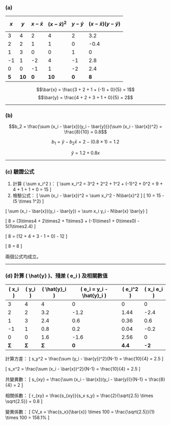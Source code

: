 
### **(a)**
| $$x$$ | $$y$$ | $$x - \bar{x}$$ | $$(x - \bar{x})^2$$ | $$y - \bar{y}$$ | $$(x - \bar{x})(y - \bar{y})$$ |
|---|---|---|---|---|---|
| 3  | 4  | 2   | 4   | 2  | 3.2 |
| 2  | 2  | 1   | 1   | 0 | -0.4 |
| 1  | 3  | 0   | 0   | 1  | 0 |
| -1 | 1  | -2  | 4   | -1 | 2.8 |
| 0  | 0  | -1  | 1   | -2 | 2.4 |
| **5** | **10** | **0** | **10** | **0** | **8** |


$$\bar{x} = \frac{3 + 2 + 1 + (-1) + 0}{5} = 1$$
$$\bar{y} = \frac{4 + 2 + 3 + 1 + 0}{5} = 2$$

---

### **(b)**


$$b_2 = \frac{\sum (x_i - \bar{x})(y_i - \bar{y})}{\sum (x_i - \bar{x})^2} = \frac{8}{10} = 0.8$$


$$b_1 = \bar{y} - b_2 \bar{x} = 2 - (0.8 \times 1) = 1.2$$


$$\hat{y} = 1.2 + 0.8x$$

---

### **(c) 驗證公式**

1. 計算 \( \sum x_i^2 \)：
   \[
   \sum x_i^2 = 3^2 + 2^2 + 1^2 + (-1)^2 + 0^2 = 9 + 4 + 1 + 1 + 0 = 15
   \]
2. 檢驗公式：
   \[
   \sum (x_i - \bar{x})^2 = \sum x_i^2 - N\bar{x}^2
   \]
   \[
   10 = 15 - (5 \times 1^2)
   \]

\[
\sum (x_i - \bar{x})(y_i - \bar{y}) = \sum x_i y_i - N\bar{x} \bar{y}
\]

\[
8 = (3\times4 + 2\times2 + 1\times3 + (-1)\times1 + 0\times0) - 5(1\times2.4)
\]

\[
8 = (12 + 4 + 3 - 1 + 0) - 12
\]

\[
8 = 8
\]

兩個公式均成立。

---

### **(d) 計算 \( \hat{y} \)、殘差 \( e_i \) 及相關數值**
| \( x_i \) | \( y_i \) | \( \hat{y}_i \) | \( e_i = y_i - \hat{y}_i \) | \( e_i^2 \) | \( x_i e_i \) |
|---|---|---|---|---|---|
| 3  | 4  | 4   | 0   | 0   | 0   |
| 2  | 2  | 3.2 | -1.2 | 1.44 | -2.4 |
| 1  | 3  | 2.4 | 0.6 | 0.36 | 0.6 |
| -1 | 1  | 0.8 | 0.2 | 0.04 | -0.2 |
| 0  | 0  | 1.6 | -1.6 | 2.56 | 0 |
| **Σ** | **Σ** | **Σ** | **0** | **4.4** | **-2** |

計算方差：
\[
s_y^2 = \frac{\sum (y_i - \bar{y})^2}{N-1} = \frac{10}{4} = 2.5
\]

\[
s_x^2 = \frac{\sum (x_i - \bar{x})^2}{N-1} = \frac{10}{4} = 2.5
\]

共變異數：
\[
s_{xy} = \frac{\sum (x_i - \bar{x})(y_i - \bar{y})}{N-1} = \frac{8}{4} = 2
\]

相關係數：
\[
r_{xy} = \frac{s_{xy}}{s_x s_y} = \frac{2}{\sqrt{2.5} \times \sqrt{2.5}} = 0.8
\]

變異係數：
\[
CV_x = \frac{s_x}{\bar{x}} \times 100 = \frac{\sqrt{2.5}}{1} \times 100 = 158.1\%
\]

